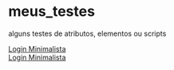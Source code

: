 # meus_testes
alguns testes de atributos, elementos ou scripts
<div>
<a href="https://viniciuslavouraa.github.io/meus_testes/CSS%20training/login_minimalista/login.html" target="_blank">Login Minimalista</a>
</div>
<div>
<a href="https://viniciuslavouraa.github.io/meus_testes/CSS%20training/credit-card/credit_card.html" target="_blank">Login Minimalista</a>
</div>
